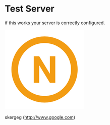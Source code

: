 # Test Server

if this works your server is correctly configured.

![logo](/icon.png)

skergeg
(http://www.google.com)